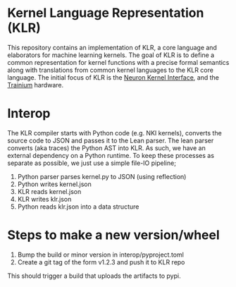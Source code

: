 # Kernel Language Representation (KLR)

This repository contains an implementation of KLR, a core language and
elaborators for machine learning kernels. The goal of KLR is to define a common
representation for kernel functions with a precise formal semantics along with
translations from common kernel languages to the KLR core language. The initial
focus of KLR is the
[Neuron Kernel Interface](https://awsdocs-neuron.readthedocs-hosted.com/en/latest/general/nki/index.html),
and the [Trainium](https://aws.amazon.com/ai/machine-learning/trainium/) hardware.


# Interop

The KLR compiler starts with Python code (e.g. NKI kernels), converts the source
code to JSON and passes it to the Lean parser. The lean parser converts (aka
traces) the Python AST into KLR. As such, we have an external dependency on
a Python runtime. To keep these processes as separate as possible, we just use
a simple file-IO pipeline;

  1. Python parser parses kernel.py to JSON (using reflection)
  2. Python writes kernel.json
  3. KLR reads kernel.json
  4. KLR writes klr.json
  5. Python reads klr.json into a data structure


# Steps to make a new version/wheel

1. Bump the build or minor version in interop/pyproject.toml
2. Create a git tag of the form v1.2.3 and push it to KLR repo

This should trigger a build that uploads the artifacts to pypi.
